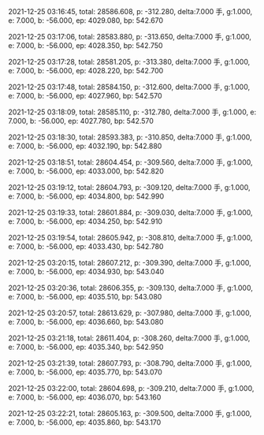 2021-12-25 03:16:45, total: 28586.608, p: -312.280, delta:7.000 手, g:1.000, e: 7.000, b: -56.000, ep: 4029.080, bp: 542.670

2021-12-25 03:17:06, total: 28583.880, p: -313.650, delta:7.000 手, g:1.000, e: 7.000, b: -56.000, ep: 4028.350, bp: 542.750

2021-12-25 03:17:28, total: 28581.205, p: -313.380, delta:7.000 手, g:1.000, e: 7.000, b: -56.000, ep: 4028.220, bp: 542.700

2021-12-25 03:17:48, total: 28584.150, p: -312.600, delta:7.000 手, g:1.000, e: 7.000, b: -56.000, ep: 4027.960, bp: 542.570

2021-12-25 03:18:09, total: 28585.110, p: -312.780, delta:7.000 手, g:1.000, e: 7.000, b: -56.000, ep: 4027.780, bp: 542.570

2021-12-25 03:18:30, total: 28593.383, p: -310.850, delta:7.000 手, g:1.000, e: 7.000, b: -56.000, ep: 4032.190, bp: 542.880

2021-12-25 03:18:51, total: 28604.454, p: -309.560, delta:7.000 手, g:1.000, e: 7.000, b: -56.000, ep: 4033.000, bp: 542.820

2021-12-25 03:19:12, total: 28604.793, p: -309.120, delta:7.000 手, g:1.000, e: 7.000, b: -56.000, ep: 4034.800, bp: 542.990

2021-12-25 03:19:33, total: 28601.884, p: -309.030, delta:7.000 手, g:1.000, e: 7.000, b: -56.000, ep: 4034.250, bp: 542.910

2021-12-25 03:19:54, total: 28605.942, p: -308.810, delta:7.000 手, g:1.000, e: 7.000, b: -56.000, ep: 4033.430, bp: 542.780

2021-12-25 03:20:15, total: 28607.212, p: -309.390, delta:7.000 手, g:1.000, e: 7.000, b: -56.000, ep: 4034.930, bp: 543.040

2021-12-25 03:20:36, total: 28606.355, p: -309.130, delta:7.000 手, g:1.000, e: 7.000, b: -56.000, ep: 4035.510, bp: 543.080

2021-12-25 03:20:57, total: 28613.629, p: -307.980, delta:7.000 手, g:1.000, e: 7.000, b: -56.000, ep: 4036.660, bp: 543.080

2021-12-25 03:21:18, total: 28611.404, p: -308.260, delta:7.000 手, g:1.000, e: 7.000, b: -56.000, ep: 4035.340, bp: 542.950

2021-12-25 03:21:39, total: 28607.793, p: -308.790, delta:7.000 手, g:1.000, e: 7.000, b: -56.000, ep: 4035.770, bp: 543.070

2021-12-25 03:22:00, total: 28604.698, p: -309.210, delta:7.000 手, g:1.000, e: 7.000, b: -56.000, ep: 4036.070, bp: 543.160

2021-12-25 03:22:21, total: 28605.163, p: -309.500, delta:7.000 手, g:1.000, e: 7.000, b: -56.000, ep: 4035.860, bp: 543.170